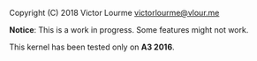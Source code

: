 Copyright (C) 2018 Victor Lourme <victorlourme@vlour.me>

**Notice**: This is a work in progress. Some features might not work.

This kernel has been tested only on **A3 2016**.
